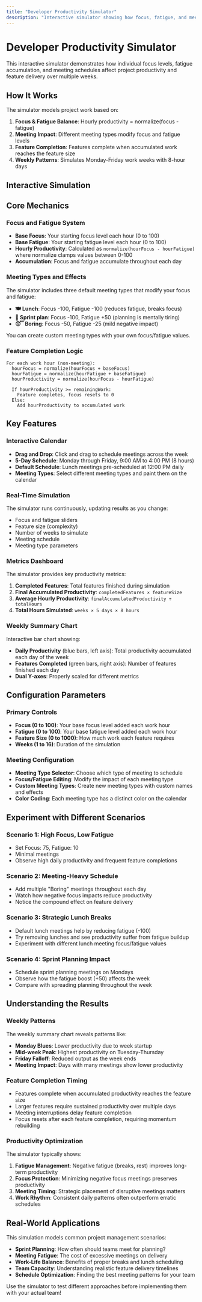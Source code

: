 ```yaml
---
title: "Developer Productivity Simulator"
description: "Interactive simulator showing how focus, fatigue, and meetings affect project delivery over time"
---
```


# Developer Productivity Simulator

This interactive simulator demonstrates how individual focus levels, fatigue accumulation, and meeting schedules affect project productivity and feature delivery over multiple weeks.

## How It Works

The simulator models project work based on:

1. **Focus & Fatigue Balance**: Hourly productivity = normalize(focus - fatigue)
2. **Meeting Impact**: Different meeting types modify focus and fatigue levels
3. **Feature Completion**: Features complete when accumulated work reaches the feature size
4. **Weekly Patterns**: Simulates Monday-Friday work weeks with 8-hour days

## Interactive Simulation

<DeveloperProductivitySimulator />

## Core Mechanics

### Focus and Fatigue System

- **Base Focus**: Your starting focus level each hour (0 to 100)
- **Base Fatigue**: Your starting fatigue level each hour (0 to 100)
- **Hourly Productivity**: Calculated as `normalize(hourFocus - hourFatigue)` where normalize clamps values between 0-100
- **Accumulation**: Focus and fatigue accumulate throughout each day

### Meeting Types and Effects

The simulator includes three default meeting types that modify your focus and fatigue:

- **🍽️ Lunch**: Focus -100, Fatigue -100 (reduces fatigue, breaks focus)
- **🏃 Sprint plan**: Focus -100, Fatigue +50 (planning is mentally tiring)
- **😴 Boring**: Focus -50, Fatigue -25 (mild negative impact)

You can create custom meeting types with your own focus/fatigue values.

### Feature Completion Logic

```
For each work hour (non-meeting):
  hourFocus = normalize(hourFocus + baseFocus)
  hourFatigue = normalize(hourFatigue + baseFatigue)
  hourProductivity = normalize(hourFocus - hourFatigue)

  If hourProductivity >= remainingWork:
    Feature completes, focus resets to 0
  Else:
    Add hourProductivity to accumulated work
```

## Key Features

### Interactive Calendar

- **Drag and Drop**: Click and drag to schedule meetings across the week
- **5-Day Schedule**: Monday through Friday, 9:00 AM to 4:00 PM (8 hours)
- **Default Schedule**: Lunch meetings pre-scheduled at 12:00 PM daily
- **Meeting Types**: Select different meeting types and paint them on the calendar

### Real-Time Simulation

The simulator runs continuously, updating results as you change:
- Focus and fatigue sliders
- Feature size (complexity)
- Number of weeks to simulate
- Meeting schedule
- Meeting type parameters

### Metrics Dashboard

The simulator provides key productivity metrics:

1. **Completed Features**: Total features finished during simulation
2. **Final Accumulated Productivity**: `completedFeatures × featureSize`
3. **Average Hourly Productivity**: `finalAccumulatedProductivity ÷ totalHours`
4. **Total Hours Simulated**: `weeks × 5 days × 8 hours`

### Weekly Summary Chart

Interactive bar chart showing:
- **Daily Productivity** (blue bars, left axis): Total productivity accumulated each day of the week
- **Features Completed** (green bars, right axis): Number of features finished each day
- **Dual Y-axes**: Properly scaled for different metrics

## Configuration Parameters

### Primary Controls

- **Focus (0 to 100)**: Your base focus level added each work hour
- **Fatigue (0 to 100)**: Your base fatigue level added each work hour
- **Feature Size (0 to 1000)**: How much work each feature requires
- **Weeks (1 to 16)**: Duration of the simulation

### Meeting Configuration

- **Meeting Type Selector**: Choose which type of meeting to schedule
- **Focus/Fatigue Editing**: Modify the impact of each meeting type
- **Custom Meeting Types**: Create new meeting types with custom names and effects
- **Color Coding**: Each meeting type has a distinct color on the calendar

## Experiment with Different Scenarios

### Scenario 1: High Focus, Low Fatigue
- Set Focus: 75, Fatigue: 10
- Minimal meetings
- Observe high daily productivity and frequent feature completions

### Scenario 2: Meeting-Heavy Schedule
- Add multiple "Boring" meetings throughout each day
- Watch how negative focus impacts reduce productivity
- Notice the compound effect on feature delivery

### Scenario 3: Strategic Lunch Breaks
- Default lunch meetings help by reducing fatigue (-100)
- Try removing lunches and see productivity suffer from fatigue buildup
- Experiment with different lunch meeting focus/fatigue values

### Scenario 4: Sprint Planning Impact
- Schedule sprint planning meetings on Mondays
- Observe how the fatigue boost (+50) affects the week
- Compare with spreading planning throughout the week

## Understanding the Results

### Weekly Patterns

The weekly summary chart reveals patterns like:
- **Monday Blues**: Lower productivity due to week startup
- **Mid-week Peak**: Highest productivity on Tuesday-Thursday
- **Friday Falloff**: Reduced output as the week ends
- **Meeting Impact**: Days with many meetings show lower productivity

### Feature Completion Timing

- Features complete when accumulated productivity reaches the feature size
- Larger features require sustained productivity over multiple days
- Meeting interruptions delay feature completion
- Focus resets after each feature completion, requiring momentum rebuilding

### Productivity Optimization

The simulator typically shows:
1. **Fatigue Management**: Negative fatigue (breaks, rest) improves long-term productivity
2. **Focus Protection**: Minimizing negative focus meetings preserves productivity
3. **Meeting Timing**: Strategic placement of disruptive meetings matters
4. **Work Rhythm**: Consistent daily patterns often outperform erratic schedules

## Real-World Applications

This simulation models common project management scenarios:

- **Sprint Planning**: How often should teams meet for planning?
- **Meeting Fatigue**: The cost of excessive meetings on delivery
- **Work-Life Balance**: Benefits of proper breaks and lunch scheduling
- **Team Capacity**: Understanding realistic feature delivery timelines
- **Schedule Optimization**: Finding the best meeting patterns for your team

Use the simulator to test different approaches before implementing them with your actual team!
